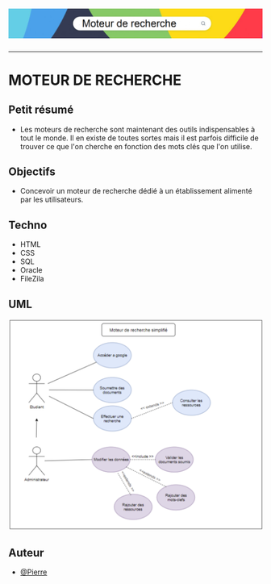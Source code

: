 <h1 align="center">
  <img src="./Assets/Header.png" alt="MoteurRecherche" />
</h1>

---

# MOTEUR DE RECHERCHE

## Petit résumé
- Les moteurs de recherche sont maintenant des outils indispensables à tout le monde. Il en existe de toutes sortes mais il est parfois difficile de trouver ce que l'on cherche en fonction des mots clés que l'on utilise.

## Objectifs
- Concevoir un moteur de recherche dédié à un établissement alimenté par les utilisateurs.

## Techno
- HTML
- CSS
- SQL
- Oracle
- FileZila

## UML
<img src="./Assets/UML.png" alt="MoteurRecherche" />

## Auteur
- [@Pierre](https://github.com/Pierre-Portfolio)
